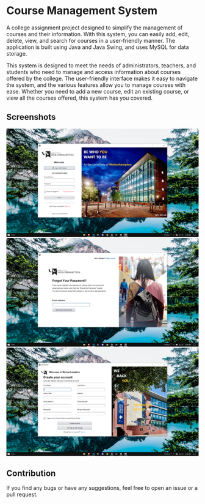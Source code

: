 # Course Management System

A college assignment project designed to simplify the management of courses and their information. With this system, you can easily add, edit, delete, view, and search for courses in a user-friendly manner. The application is built using Java and Java Swing, and uses MySQL for data storage.

This system is designed to meet the needs of administrators, teachers, and students who need to manage and access information about courses offered by the college. The user-friendly interface makes it easy to navigate the system, and the various features allow you to manage courses with ease. Whether you need to add a new course, edit an existing course, or view all the courses offered, this system has you covered.

## Screenshots

![Login Page](screenshots/Login.png)
![Forgot Password Page](screenshots/Forgot_Password.png)
![Sign up Page](screenshots/Sign_up.png)

## Contribution

If you find any bugs or have any suggestions, feel free to open an issue or a pull request.
